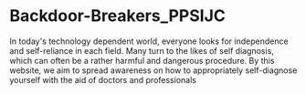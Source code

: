# Backdoor-Breakers_PPSIJC
In today's technology dependent world, everyone looks for independence and self-reliance in each field. Many turn to the likes of self diagnosis, which can often be a rather harmful and dangerous procedure. By this website, we aim to spread awareness on how to appropriately self-diagnose yourself with the aid of doctors and professionals
